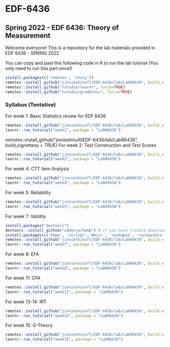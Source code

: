 # EDF-6436

## Spring 2022 - EDF 6436: Theory of Measurement 

Welcome everyone! This is a repository for the lab materials provided in EDF 6436 - SPRING 2022


You can copy and past this following code in R to run the lab tutorial (You only need to run this part once!) 
```r
install.packages(c('remotes', 'shiny'))
remotes::install_github("jinnieshinufl/EDF-6436/lab/LabR6436", build_vignettess = TRUE)
remotes::install_github("rstudio/learnr", force=TRUE)
remotes::install_github("rstudio/gradethis", force=TRUE)
```
### Syllabus (Tentative)
For week 1: Basic Statistics review for EDF 6436 

```r
remotes::install_github("jinnieshinufl/EDF-6436/lab/LabR6436", build_vignettess = TRUE)
learnr::run_tutorial("week1", package = "LabR6436")
```
remotes::install_github("jinnieshinufl/EDF-6436/lab/LabR6436", build_vignettess = TRUE)
For week 2: Test Construction and Test Scores 

```r
remotes::install_github("jinnieshinufl/EDF-6436/lab/LabR6436", build_vignettess = TRUE)
learnr::run_tutorial("week2", package = "LabR6436")
```

For week 4: CTT Item Analysis 

```r
remotes::install_github("jinnieshinufl/EDF-6436/lab/LabR6436", build_vignettess = TRUE)
learnr::run_tutorial("week4", package = "LabR6436")
```
For week 5: Reliability 

```r
remotes::install_github("jinnieshinufl/EDF-6436/lab/LabR6436", build_vignettess = TRUE)
learnr::run_tutorial("week5", package = "LabR6436")
```
For week 7: Validity

```r
install.packages("devtools")
devtools::install_github("cddesja/hemp") # if you have trouble downloading 'hemp'
install.packages(c('hemp', 'stringr','Hmisc', 'reshape2', 'surveydata', 'dplyr'))
remotes::install_github("jinnieshinufl/EDF-6436/lab/LabR6436", build_vignettess = TRUE)
learnr::run_tutorial("week7", package = "LabR6436")
```

For week 8: EFA

```r
remotes::install_github("jinnieshinufl/EDF-6436/lab/LabR6436", build_vignettess = TRUE)
learnr::run_tutorial("week8", package = "LabR6436")
```

For week 11: CFA

```r
remotes::install_github("jinnieshinufl/EDF-6436/lab/LabR6436", build_vignettess = TRUE)
learnr::run_tutorial("week11", package = "LabR6436")
```

For week 13-14: IRT

```r
remotes::install_github("jinnieshinufl/EDF-6436/lab/LabR6436", build_vignettess = TRUE)
learnr::run_tutorial("week14", package = "LabR6436")
```


For week 15: G-Theory 

```r
remotes::install_github("jinnieshinufl/EDF-6436/lab/LabR6436", build_vignettess = TRUE)
learnr::run_tutorial("week15", package = "LabR6436")
```

